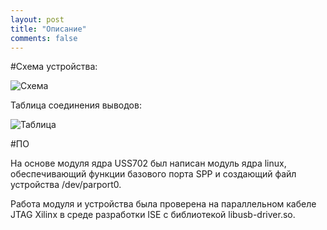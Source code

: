 ```yaml
---
layout: post
title: "Описание"
comments: false
---
```


#Схема устройства:

![Схема]({{site.baseurl}}/images/sch.png)

Таблица соединения выводов:


![Таблица]({{site.baseurl}}/images/tab.png)

#ПО

На основе модуля ядра USS702 был написан модуль ядра linux, обеспечивающий
функции базового порта SPP и создающий файл устройства /dev/parport0.

Работа модуля и устройства была проверена на параллельном кабеле JTAG Xilinx в среде разработки ISE
с библиотекой libusb-driver.so.


